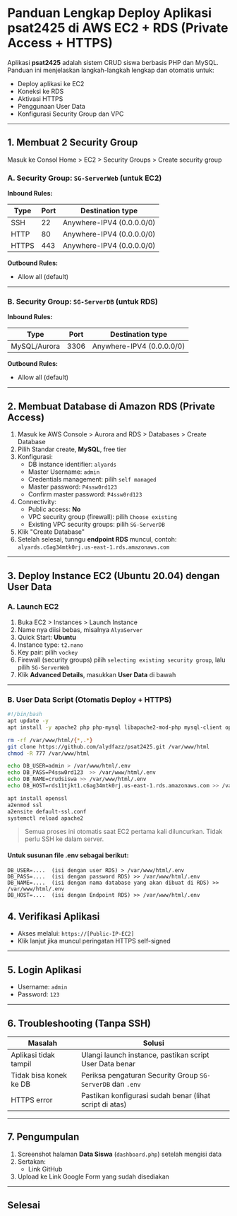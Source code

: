 # Panduan Lengkap Deploy Aplikasi psat2425 di AWS EC2 + RDS (Private Access + HTTPS)

Aplikasi **psat2425** adalah sistem CRUD siswa berbasis PHP dan MySQL. Panduan ini menjelaskan langkah-langkah lengkap dan otomatis untuk:

- Deploy aplikasi ke EC2
- Koneksi ke RDS 
- Aktivasi HTTPS
- Penggunaan User Data
- Konfigurasi Security Group dan VPC

---

## 1. Membuat 2 Security Group

Masuk ke Consol Home > EC2 > Security Groups > Create security group

### A. Security Group: `SG-ServerWeb` (untuk EC2)

**Inbound Rules:**

| Type  | Port | Destination type           |
|-------|------|----------------------------|
| SSH   | 22   | Anywhere-IPV4 (0.0.0.0/0)  |
| HTTP  | 80   | Anywhere-IPV4 (0.0.0.0/0)  |
| HTTPS | 443  | Anywhere-IPV4 (0.0.0.0/0)  |

**Outbound Rules:**  
- Allow all (default)

---

### B. Security Group: `SG-ServerDB` (untuk RDS)

**Inbound Rules:**

| Type         | Port | Destination type           |
|--------------|------|----------------------------|
| MySQL/Aurora | 3306 | Anywhere-IPV4 (0.0.0.0/0)  |

**Outbound Rules:**  
- Allow all (default)

---

## 2. Membuat Database di Amazon RDS (Private Access)

1. Masuk ke AWS Console > Aurora and RDS > Databases > Create Database
2. Pilih Standar create, **MySQL**, free tier
3. Konfigurasi:
   - DB instance identifier: `alyards`
   - Master Username: `admin`
   - Credentials management: pilih `self managed`
   - Master password: `P4ssw0rd123`
   - Confirm master password: `P4ssw0rd123`
4. Connectivity:
   - Public access: **No**
   - VPC security group (firewall): pilih `Choose existing`
   - Existing VPC security groups: pilih `SG-ServerDB`
5. Klik "Create Database"
6. Setelah selesai, tunngu **endpoint RDS** muncul, contoh:  
   `alyards.c6ag34mtk0rj.us-east-1.rds.amazonaws.com`

---

## 3. Deploy Instance EC2 (Ubuntu 20.04) dengan User Data

### A. Launch EC2

1. Buka EC2 > Instances > Launch Instance
2. Name nya diisi bebas, misalnya  `AlyaServer`
2. Quick Start: **Ubuntu**
3. Instance type: `t2.nano`
4. Key pair: pilih `vockey`
5. Firewall (security groups) pilih `selecting existing security group`, lalu pilih `SG-ServerWeb`
6. Klik **Advanced Details**, masukkan **User Data** di bawah

---

### B. User Data Script (Otomatis Deploy + HTTPS)

```bash
#!/bin/bash
apt update -y
apt install -y apache2 php php-mysql libapache2-mod-php mysql-client openssl

rm -rf /var/www/html/{*,.*}
git clone https://github.com/alydfazz/psat2425.git /var/www/html
chmod -R 777 /var/www/html

echo DB_USER=admin > /var/www/html/.env
echo DB_PASS=P4ssw0rd123  >> /var/www/html/.env
echo DB_NAME=crudsiswa >> /var/www/html/.env
echo DB_HOST=rds11tjkt1.c6ag34mtk0rj.us-east-1.rds.amazonaws.com >> /var/www/html/.env

apt install openssl
a2enmod ssl
a2ensite default-ssl.conf
systemctl reload apache2

````

> Semua proses ini otomatis saat EC2 pertama kali diluncurkan. Tidak perlu SSH ke dalam server.

#### Untuk susunan file .env sebagai berikut:
```file
DB_USER=....  (isi dengan user RDS) > /var/www/html/.env
DB_PASS=....  (isi dengan password RDS) >> /var/www/html/.env
DB_NAME=....  (isi dengan nama database yang akan dibuat di RDS) >> /var/www/html/.env
DB_HOST=....  (isi dengan Endpoint RDS) >> /var/www/html/.env
````

## 4. Verifikasi Aplikasi

* Akses melalui:
  `https://[Public-IP-EC2]`
* Klik lanjut jika muncul peringatan HTTPS self-signed

---

## 5. Login Aplikasi

* Username: `admin`
* Password: `123`

---

## 6. Troubleshooting (Tanpa SSH)

| Masalah                | Solusi                                                     |
| ---------------------- | ---------------------------------------------------------- |
| Aplikasi tidak tampil  | Ulangi launch instance, pastikan script User Data benar    |
| Tidak bisa konek ke DB | Periksa pengaturan Security Group `SG-ServerDB` dan `.env` |
| HTTPS error            | Pastikan konfigurasi sudah benar (lihat script di atas)    |

---

## 7. Pengumpulan

1. Screenshot halaman **Data Siswa** (`dashboard.php`) setelah mengisi data
2. Sertakan:
   * Link GitHub
3. Upload ke Link Google Form yang sudah disediakan

---

## Selesai